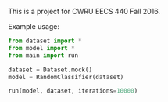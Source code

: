 This is a project for CWRU EECS 440 Fall 2016.

Example usage:
```python
from dataset import *
from model import *
from main import run

dataset = Dataset.mock()
model = RandomClassifier(dataset)

run(model, dataset, iterations=10000)
```
